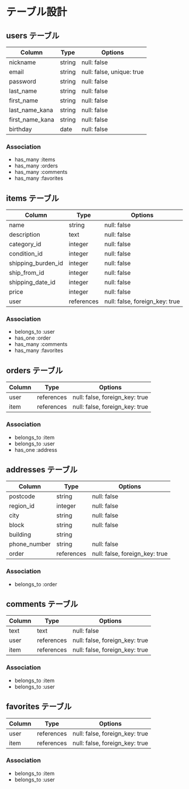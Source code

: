 # テーブル設計

## users テーブル

| Column            | Type   | Options                  | 
| ----------------- | ------ | ------------------------ | 
| nickname          | string | null: false              | 
| email             | string | null: false, unique: true| 
| password          | string | null: false              | 
| last_name         | string | null: false              | 
| first_name        | string | null: false              | 
| last_name_kana    | string | null: false              | 
| first_name_kana   | string | null: false              | 
| birthday          | date   | null: false              | 

### Association

- has_many :items
- has_many :orders
- has_many :comments
- has_many :favorites

## items テーブル

| Column             | Type       | Options                        | 
| ------------------ | ---------- | ------------------------------ | 
| name               | string     | null: false                    | 
| description        | text       | null: false                    | 
| category_id        | integer    | null: false                    | 
| condition_id       | integer    | null: false                    | 
| shipping_burden_id | integer    | null: false                    | 
| ship_from_id       | integer    | null: false                    | 
| shipping_date_id   | integer    | null: false                    | 
| price              | integer    | null: false                    | 
| user               | references | null: false, foreign_key: true |

### Association

- belongs_to :user
- has_one :order
- has_many :comments
- has_many :favorites

## orders テーブル

| Column  | Type       | Options                        |
| ------- | ---------- | ------------------------------ |
| user    | references | null: false, foreign_key: true |
| item    | references | null: false, foreign_key: true |

### Association

- belongs_to :item
- belongs_to :user
- has_one :address

## addresses テーブル
                   
| Column       | Type       | Options                        | 
| ------------ | ---------- | ------------------------------ | 
| postcode     | string     | null: false                    | 
| region_id    | integer    | null: false                    | 
| city         | string     | null: false                    | 
| block        | string     | null: false                    | 
| building     | string     |                                | 
| phone_number | string     | null: false                    | 
| order        | references | null: false, foreign_key: true |

### Association

- belongs_to :order

## comments テーブル

| Column  | Type       | Options                        |
| ------- | ---------- | ------------------------------ |
| text    | text       | null: false                    |
| user    | references | null: false, foreign_key: true |
| item    | references | null: false, foreign_key: true |

### Association

- belongs_to :item
- belongs_to :user

## favorites テーブル

| Column  | Type       | Options                        |
| ------- | ---------- | ------------------------------ |
| user    | references | null: false, foreign_key: true |
| item    | references | null: false, foreign_key: true |

### Association

- belongs_to :item
- belongs_to :user